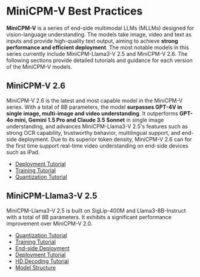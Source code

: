 # MiniCPM-V Best Practices

**MiniCPM-V** is a series of end-side multimodal LLMs (MLLMs) designed for vision-language understanding. The models take image, video and text as inputs and provide high-quality text output, aiming to achieve **strong performance and efficient deployment**. The most notable models in this series currently include MiniCPM-Llama3-V 2.5 and MiniCPM-V 2.6. The following sections provide detailed tutorials and guidance for each version of the MiniCPM-V models.


## MiniCPM-V 2.6

MiniCPM-V 2.6 is the latest and most capable model in the MiniCPM-V series. With a total of 8B parameters, the model **surpasses GPT-4V in single image, multi-image and video understanding**. It outperforms **GPT-4o mini, Gemini 1.5 Pro and Claude 3.5 Sonnet** in single image understanding, and advances MiniCPM-Llama3-V 2.5's features such as strong OCR capability, trustworthy behavior, multilingual support, and end-side deployment. Due to its superior token density, MiniCPM-V 2.6 can for the first time support real-time video understanding on end-side devices such as iPad.

* [Deployment Tutorial](https://modelbest.feishu.cn/wiki/C2BWw4ZP0iCDy7kkCPCcX2BHnOf)
* [Training Tutorial](https://modelbest.feishu.cn/wiki/GeHMwLMa0i2FhUkV0f6cz3HWnV1)
* [Quantization Tutorial](https://modelbest.feishu.cn/wiki/YvsPwnPwWiqUjlkmW0scQ76TnBb)

## MiniCPM-Llama3-V 2.5

MiniCPM-Llama3-V 2.5 is built on SigLip-400M and Llama3-8B-Instruct with a total of 8B parameters. It exhibits a significant performance improvement over MiniCPM-V 2.0.

* [Quantization Tutorial](https://modelbest.feishu.cn/wiki/Kc7ywV4X1ipSaAkuPFOc9SFun8b)
* [Training Tutorial](https://modelbest.feishu.cn/wiki/UpSiw63o9iGDhIklmwScX4a6nhW)
* [End-side Deployment](https://modelbest.feishu.cn/wiki/Lwr9wpOQdinr6AkLzHrc9LlgnJD)
* [Deployment Tutorial](https://modelbest.feishu.cn/wiki/LTOKw3Hz7il9kGkCLX9czsennKe)
* [HD Decoding Tutorial](https://modelbest.feishu.cn/wiki/Ug8iwdXfhiHVsDk2gGEco6xnnVg)
* [Model Structure](https://modelbest.feishu.cn/wiki/ACtAw9bOgiBQ9lkWyafcvtVEnQf)